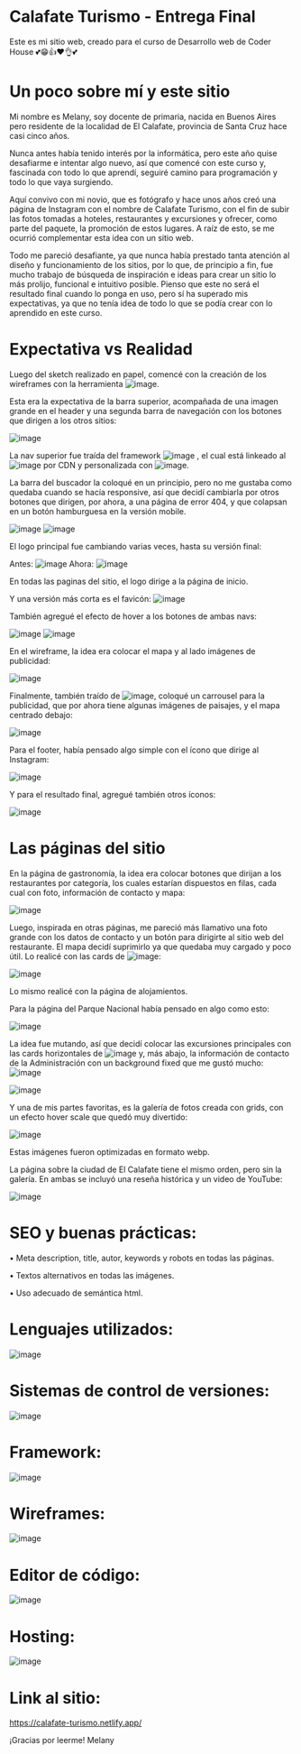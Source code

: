 # Calafate Turismo - Entrega Final
Este es mi sitio web, creado para el curso de Desarrollo web de Coder House 💕😁👍❤️👌💕
# Un poco sobre mí y este sitio
Mi nombre es Melany, soy docente de primaria, nacida en Buenos Aires pero residente de la localidad de El Calafate, provincia de Santa Cruz hace casi cinco años.

Nunca antes había tenido interés por la informática, pero este año quise desafiarme e intentar algo nuevo, así que comencé con este curso y, fascinada con todo lo que aprendí, seguiré camino para programación y todo lo que vaya surgiendo.

Aquí convivo con mi novio, que es fotógrafo y hace unos años creó una página de Instagram con el nombre de Calafate Turismo, con el fin de subir las fotos tomadas a hoteles, restaurantes y excursiones y ofrecer, como parte del paquete, la promoción de estos lugares. A raíz de esto, se me ocurrió complementar esta idea con un sitio web.

Todo me pareció desafiante, ya que nunca había prestado tanta atención al diseño y funcionamiento de los sitios, por lo que, de principio a fin, fue mucho trabajo de búsqueda de inspiración e ideas para crear un sitio lo más prolijo, funcional e intuitivo posible. Pienso que este no será el resultado final cuando lo ponga en uso, pero sí ha superado mis expectativas, ya que no tenía idea de todo lo que se podía crear con lo aprendido en este curso.
# Expectativa vs Realidad
Luego del sketch realizado en papel, comencé con la creación de los wireframes con la herramienta ![image](https://github.com/gmelfiore/Calafate-Turismo-Final/assets/130513508/0eec1679-fe03-4287-93a8-11bc01b8e3e1). 

Esta era la expectativa de la barra superior, acompañada de una imagen grande en el header y una segunda barra de navegación con los botones que dirigen a los otros sitios:

![image](https://github.com/gmelfiore/Calafate-Turismo-Final/assets/130513508/e1cc7559-7887-4778-aa62-006fb9d27eea)

La nav superior fue traída del framework ![image](https://github.com/gmelfiore/Calafate-Turismo-Final/assets/130513508/d09f9971-bd47-4ccd-9938-e587feee4c95)
, el cual está linkeado al ![image](https://github.com/gmelfiore/Calafate-Turismo-Final/assets/130513508/32ccc543-c586-4591-ae24-5f8bb796cc0c)
 por CDN y personalizada con ![image](https://github.com/gmelfiore/Calafate-Turismo-Final/assets/130513508/77942d2b-52a7-4850-80c1-a80f4abc45da). 
 
La barra del buscador la coloqué en un principio, pero no me gustaba como quedaba cuando se hacía responsive, así que decidí cambiarla por otros botones que dirigen, por ahora, a una página de error 404, y que colapsan en un botón hamburguesa en la versión mobile.

![image](https://github.com/gmelfiore/Calafate-Turismo-Final/assets/130513508/c2a746c7-271d-451e-bead-3aa37e51bca2)
![image](https://github.com/gmelfiore/Calafate-Turismo-Final/assets/130513508/ad961922-ddbb-4022-86e7-5c13e4c5d28b)

El logo principal fue cambiando varias veces, hasta su versión final:

Antes: ![image](https://github.com/gmelfiore/Calafate-Turismo-Final/assets/130513508/54b59ec5-ccbf-44ad-a3c7-68344f3404ed)
  Ahora:  ![image](https://github.com/gmelfiore/Calafate-Turismo-Final/assets/130513508/e933d6d0-6e8f-4b28-8233-e949a625f23d)

En todas las paginas del sitio, el logo dirige a la página de inicio.

Y una versión más corta es el favicón:
![image](https://github.com/gmelfiore/Calafate-Turismo-Final/assets/130513508/f6f78279-ad19-4caf-aaba-95efda23f76c)
 
También agregué el efecto de hover a los botones de ambas navs:

![image](https://github.com/gmelfiore/Calafate-Turismo-Final/assets/130513508/4cb73ee3-7911-409b-8a9c-9738afd93f62)
![image](https://github.com/gmelfiore/Calafate-Turismo-Final/assets/130513508/4998c9fa-ed35-45e5-b55b-b26c3955d37c)

En el wireframe, la idea era colocar el mapa y al lado imágenes de publicidad:

![image](https://github.com/gmelfiore/Calafate-Turismo-Final/assets/130513508/cd99faf9-062a-4db2-a0a9-317661b2828b)

Finalmente, también traído de ![image](https://github.com/gmelfiore/Calafate-Turismo-Final/assets/130513508/044c2dca-4f47-45dc-9647-9707521dc735), coloqué un carrousel para la publicidad, que por ahora tiene algunas imágenes de paisajes, y el mapa centrado debajo:

![image](https://github.com/gmelfiore/Calafate-Turismo-Final/assets/130513508/1a83b414-ab6d-4352-a006-4248a0d228e7)

Para el footer, había pensado algo simple con el ícono que dirige al Instagram:

 ![image](https://github.com/gmelfiore/Calafate-Turismo-Final/assets/130513508/34470d5a-b589-4560-b644-a026ec76a3f1)
 
Y para el resultado final, agregué también otros íconos:

![image](https://github.com/gmelfiore/Calafate-Turismo-Final/assets/130513508/49ede512-2336-4dd2-a9f9-c022e3f5d2ec)
# Las páginas del sitio
En la página de gastronomía, la idea era colocar botones que dirijan a los restaurantes por categoría, los cuales estarían dispuestos en filas, cada cual con foto, información de contacto y mapa:

 ![image](https://github.com/gmelfiore/Calafate-Turismo-Final/assets/130513508/40eec6ef-5570-4419-9bef-1594c9293bc2)
 
Luego, inspirada en otras páginas, me pareció más llamativo una foto grande con los datos de contacto y un botón para dirigirte al sitio web del restaurante. El mapa decidí suprimirlo ya que quedaba muy cargado y poco útil. Lo realicé con las cards de ![image](https://github.com/gmelfiore/Calafate-Turismo-Final/assets/130513508/e42ea948-9ee9-4dcf-b310-89270b4222f9):

![image](https://github.com/gmelfiore/Calafate-Turismo-Final/assets/130513508/b60e0ca6-4797-4cd6-968b-5cd0b15485c7) 

Lo mismo realicé con la página de alojamientos.

Para la página del Parque Nacional había pensado en algo como esto:

![image](https://github.com/gmelfiore/Calafate-Turismo-Final/assets/130513508/839e0d89-56e9-4bf1-ab7a-3e3c7204e63a)

La idea fue mutando, así que decidí colocar las excursiones principales con las cards horizontales de ![image](https://github.com/gmelfiore/Calafate-Turismo-Final/assets/130513508/f0c6f8e2-3dd0-44ea-a6d0-c6428cb05e82) y, más abajo, la información de contacto de la Administración con un background fixed que me gustó mucho:
 ![image](https://github.com/gmelfiore/Calafate-Turismo-Final/assets/130513508/96745665-be2e-47f4-a8ab-df893872adc7)
 
![image](https://github.com/gmelfiore/Calafate-Turismo-Final/assets/130513508/d64b769d-aff6-4f30-83ee-872685254a58)
 
Y una de mis partes favoritas, es la galería de fotos creada con grids, con un efecto hover scale que quedó muy divertido:

![image](https://github.com/gmelfiore/Calafate-Turismo-Final/assets/130513508/514a3640-14ac-45c9-803b-85687bf79b30)

Estas imágenes fueron optimizadas en formato webp.

La página sobre la ciudad de El Calafate tiene el mismo orden, pero sin la galería. En ambas se incluyó una reseña histórica y un video de YouTube:

 ![image](https://github.com/gmelfiore/Calafate-Turismo-Final/assets/130513508/0e461ff2-c0b3-4ab8-b4ac-9cafdefce620)

# SEO y buenas prácticas:
•	Meta description, title, autor, keywords y robots en todas las páginas.

•	Textos alternativos en todas las imágenes.

•	Uso adecuado de semántica html.

# Lenguajes utilizados:
   ![image](https://github.com/gmelfiore/Calafate-Turismo-Final/assets/130513508/53745897-8a6c-42d7-8f40-165d2f038e4a)

# Sistemas de control de versiones:
   ![image](https://github.com/gmelfiore/Calafate-Turismo-Final/assets/130513508/e8f98434-0f00-4438-8824-b6660f093e32)
  
# Framework:
 ![image](https://github.com/gmelfiore/Calafate-Turismo-Final/assets/130513508/a549677f-43cf-426b-9898-c9414aeb6f30)
# Wireframes:
 ![image](https://github.com/gmelfiore/Calafate-Turismo-Final/assets/130513508/045c334b-db4b-4351-8ba0-4a10a1f5b3a7)
# Editor de código:
  ![image](https://github.com/gmelfiore/Calafate-Turismo-Final/assets/130513508/c71e70b9-1d42-4340-b836-7dcd9cf2f0b1)  
# Hosting:
![image](https://github.com/gmelfiore/Calafate-Turismo-Final/assets/130513508/a000ad46-628e-4672-89c7-6c065f318e85)
# Link al sitio:
https://calafate-turismo.netlify.app/

¡Gracias por leerme!
Melany





